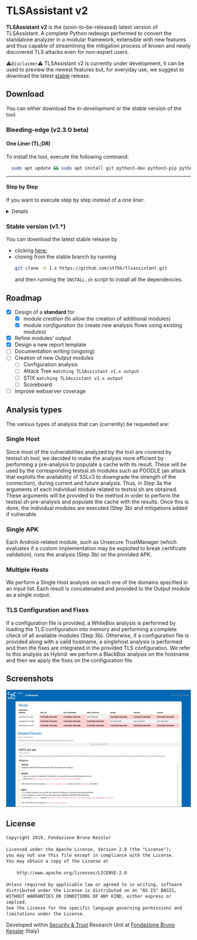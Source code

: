 # TLSAssistant v2

**TLSAssistant v2** is the (soon-to-be-released) latest version of TLSAssistant. A complete Python redesign performed to convert the standalone analyzer in a modular framework, extensible with new features and thus capable of streamlining the mitigation process of known and newly discovered TLS attacks even for non-expert users.

⚠`Disclaimer`⚠ TLSAssistant v2 is currently under development, it can be used to preview the newest features but, for everyday use, we suggest to download the latest [stable](https://github.com/stfbk/tlsassistant/releases) release.

## Download
You can either download the *in-development* or the *stable* version of the tool.

### Bleeding-edge (v2.3.0 beta)

#### One Liner (TL;DR)
To install the tool, execute the following command:
```bash
  sudo apt update && sudo apt install git python3-dev python3-pip python3-venv -y && git clone https://github.com/stfbk/tlsassistant.git && cd tlsassistant && python3 -m venv venv && source venv/bin/activate && pip3 install -r requirements.txt && python3 install.py -v
```
---
#### Step by Step
If you want to execute step by step instead of a one liner:
<details>

0. Install git
```bash
sudo apt update && sudo apt-get install git -y
```
1. Download the tool by running

```bash
git clone https://github.com/stfbk/tlsassistant.git && cd tlsassistant
```
2. Install python
  ```bash
  sudo apt update && sudo apt-get install python3-dev python3-pip python3-venv -y
  ```
3. Optional but recommended: Create a virtual environment
  ```bash
  python3 -m venv venv
  ```
  and activate the virtual environment
  ```bash
  source venv/bin/activate
  ```
4. Install the requirements
  ```bash
  pip3 install -r requirements.txt
  ```
5. Run the installer
  ```bash
  python3 install.py
  ```
⚠ Note that the installation of `wkhtmltopdf` is slow. 
To see precisely what the installer is doing, run the command with `-v`.
</details>

### Stable version (v1.\*)
You can download the latest stable release by
- clicking [here](https://github.com/stfbk/tlsassistant/releases);
- cloning from the stable branch by running
    ```bash
    git clone -b 1.x https://github.com/stfbk/tlsassistant.git
    ```
    and then running the `INSTALL.sh` script to install all the dependencies.

## Roadmap

- [x] Design of a **standard** for 
  - [x] module *creation* (to allow the creation of additional modules)
  - [x] module *configuration* (to create new analysis flows using existing modules)
- [x] Refine modules' output
- [x] Design a new report template
- [ ] Documentation writing (ongoing)
- [ ] Creation of new *Output* modules
  - [ ] Configuration analysis
  - [ ] Attack Tree `matching TLSAssistant v1.x output`
  - [ ] STIX `matching TLSAssistant v1.x output`
  - [ ] Scoreboard
- [ ] Improve webserver coverage

## Analysis types
The various types of analysis that can (currently) be requested are:

### Single Host
Since most of the vulnerabilities analyzed by the tool are covered by testssl.sh tool, we decided to make the analysis more efficient by performing a pre-analysis to populate a cache with its result. These will be used by the corresponding testssl.sh modules such as POODLE (an attack that exploits the availability of SSLv3 to downgrade the strength of the connection), during current and future analysis. Thus, in Step 3a the arguments of each individual module related to testssl.sh are obtained. These arguments will be provided to the method in order to perform the testssl.sh pre-analysis and populate the cache with the results. Once this is done, the individual modules are executed (Step 3b) and mitigations added if vulnerable.

### Single APK
Each Android-related module, such as Unsecure TrustManager (which evaluates if a custom implementation may be exploited to break certificate validation), runs the analysis (Step 3b) on the provided APK.

### Multiple Hosts
We perform a Single Host analysis on each one of the domains specified in an input list. Each result is concatenated and provided to the Output module as a single output.	

### TLS Configuration and Fixes
If a configuration file is provided, a WhiteBox analysis is performed by loading the TLS configuration into memory and performing a complete check of all available modules (Step 3b). Otherwise, if a configuration file is provided along with a valid hostname, a singlehost analysis is performed and then the fixes are integrated in the provided TLS configuration. We refer to this analysis as Hybrid: we perform a BlackBox analysis on the hostname and then we apply the fixes on the configuration file.

## Screenshots

![architecture](assets/report.png)

## License

```
Copyright 2019, Fondazione Bruno Kessler

Licensed under the Apache License, Version 2.0 (the "License");
you may not use this file except in compliance with the License.
You may obtain a copy of the License at

    http://www.apache.org/licenses/LICENSE-2.0

Unless required by applicable law or agreed to in writing, software
distributed under the License is distributed on an "AS IS" BASIS,
WITHOUT WARRANTIES OR CONDITIONS OF ANY KIND, either express or implied.
See the License for the specific language governing permissions and
limitations under the License.
```

Developed within [Security & Trust](https://st.fbk.eu/) Research Unit at [Fondazione Bruno Kessler](https://www.fbk.eu/en/) (Italy)


